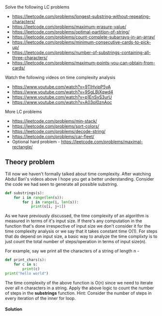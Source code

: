 Solve the following LC problems
* https://leetcode.com/problems/longest-substring-without-repeating-characters/
* https://leetcode.com/problems/maximum-erasure-value/
* https://leetcode.com/problems/optimal-partition-of-string/
* https://leetcode.com/problems/count-complete-subarrays-in-an-array/
* https://leetcode.com/problems/minimum-consecutive-cards-to-pick-up/
* https://leetcode.com/problems/number-of-substrings-containing-all-three-characters/
* https://leetcode.com/problems/maximum-points-you-can-obtain-from-cards/

Watch the following videos on time complexity analysis
* https://www.youtube.com/watch?v=9TlHvipP5yA 
* https://www.youtube.com/watch?v=9SgLBjXqwd4
* https://www.youtube.com/watch?v=p1EnSvS3urU
* https://www.youtube.com/watch?v=A03oI0znAoc

More LC problems
* https://leetcode.com/problems/min-stack/
* https://leetcode.com/problems/sort-colors/
* https://leetcode.com/problems/decode-string/
* https://leetcode.com/problems/car-fleet/
* Optional hard problem - https://leetcode.com/problems/maximal-rectangle/

## Theory problem

Till now we haven't formally talked about time complexity. After watching Abdul Bari's videos above I hope you get a better understanding.
Consider the code we had seen to generate all possible substring.
```python
def substrings(s):
    for i in range(len(s)):
        for j in range(i, len(s)):
            print(s[i, j+1])
```

As we have previously discussed, the time complexity of an algorithm is measured in terms of it's input size. If there's any computation in the function that's done irrespective of input size we don't consider it for the time complexity analysis or we say that it takes constant time O(1). For steps that do depend on input size, a basic way to analyze the time complixty is to just count the total number of steps/operation in terms of input size(n). 

For example, say we print all the characters of a string of length n -
```python
def print_chars(s):
    for c in s:
        print(c)
print("hello world")
```

The time complexity of the above function is O(n) since we need to iterate over all n characters in a string. Apply the above logic to count the number of steps in the **substrings** function. Hint: Consider the number of steps in every iteration of the inner for loop.

#### Solution

